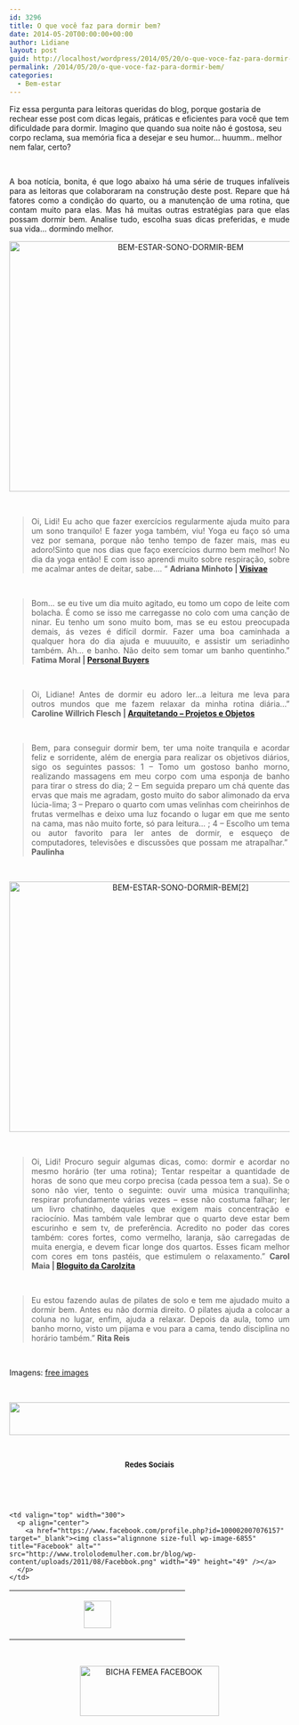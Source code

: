 ```yaml
---
id: 3296
title: O que você faz para dormir bem?
date: 2014-05-20T00:00:00+00:00
author: Lidiane
layout: post
guid: http://localhost/wordpress/2014/05/20/o-que-voce-faz-para-dormir-bem/
permalink: /2014/05/20/o-que-voce-faz-para-dormir-bem/
categories:
  - Bem-estar
---
```

Fiz essa pergunta para leitoras queridas do blog, porque gostaria de rechear esse post com dicas legais, práticas e eficientes para você que tem dificuldade para dormir. Imagino que quando sua noite não é gostosa, seu corpo reclama, sua memória fica a desejar e seu humor… huumm.. melhor nem falar, certo?

&nbsp;

<p align="justify">
  A boa notícia, bonita, é que logo abaixo há uma série de truques infalíveis para as leitoras que colaboraram na construção deste post. Repare que há fatores como a condição do quarto, ou a manutenção de uma rotina, que contam muito para elas. Mas há muitas outras estratégias para que elas possam dormir bem. Analise tudo, escolha suas dicas preferidas, e mude sua vida… dormindo melhor.
</p>

<!--more-->

<p align="center">
  <a href="http://www.trololodemulher.com.br/blog/wp-content/uploads/2014/05/BEM-ESTAR-SONO-DORMIR-BEM.jpg"><img class="alignnone size-full wp-image-10030" alt="BEM-ESTAR-SONO-DORMIR-BEM" src="http://www.trololodemulher.com.br/blog/wp-content/uploads/2014/05/BEM-ESTAR-SONO-DORMIR-BEM.jpg" width="600" height="450" /></a>
</p>

&nbsp;

> <p align="justify">
>   Oi, Lidi! Eu acho que fazer exercícios regularmente ajuda muito para um sono tranquilo! E fazer yoga também, viu! Yoga eu faço só uma vez por semana, porque não tenho tempo de fazer mais, mas eu adoro!Sinto que nos dias que faço exercícios durmo bem melhor! No dia da yoga então! E com isso aprendi muito sobre respiração, sobre me acalmar antes de deitar, sabe&#8230;. “ <strong>Adriana Minhoto | </strong><a href="http://www.visivae.com.br/" target="_blank"><strong>Visivae</strong></a>
> </p>

&nbsp;

> <p align="justify">
>   Bom&#8230; se eu tive um dia muito agitado, eu tomo um copo de leite com bolacha. É como se isso me carregasse no colo com uma canção de ninar. Eu tenho um sono muito bom, mas se eu estou preocupada demais, ás vezes é difícil dormir. Fazer uma boa caminhada a qualquer hora do dia ajuda e muuuuito, e assistir um seriadinho também. Ah&#8230; e banho. Não deito sem tomar um banho quentinho.” <strong>Fatima Moral | </strong><a href="https://www.personalbuyers.com.br/" target="_blank"><strong>Personal Buyers</strong></a>
> </p>

&nbsp;

> <p align="justify">
>   Oi, Lidiane! Antes de dormir eu adoro ler&#8230;a leitura me leva para outros mundos que me fazem relaxar da minha rotina diária&#8230;” <strong>Caroline Willrich Flesch | </strong><a href="http://arquitetando-projetoseobjetos.blogspot.com.br/" target="_blank"><strong>Arquitetando – Projetos e Objetos</strong></a>
> </p>

&nbsp;

> <p align="justify">
>   Bem, para conseguir dormir bem, ter uma noite tranquila e acordar feliz e sorridente, além de energia para realizar os objetivos diários, sigo os seguintes passos: 1 &#8211; Tomo um gostoso banho morno, realizando massagens em meu corpo com uma esponja de banho para tirar o stress do dia; 2 &#8211; Em seguida preparo um chá quente das ervas que mais me agradam, gosto muito do sabor alimonado da erva lúcia-lima; 3 &#8211; Preparo o quarto com umas velinhas com cheirinhos de frutas vermelhas e deixo uma luz focando o lugar em que me sento na cama, mas não muito forte, só para leitura… ; 4 &#8211; Escolho um tema ou autor favorito para ler antes de dormir, e esqueço de computadores, televisões e discussões que possam me atrapalhar.”  <strong>Paulinha</strong>
> </p>

&nbsp;

<p align="center">
  <a href="http://www.trololodemulher.com.br/blog/wp-content/uploads/2014/05/BEM-ESTAR-SONO-DORMIR-BEM2.jpg"><img class="alignnone size-full wp-image-10031" alt="BEM-ESTAR-SONO-DORMIR-BEM[2]" src="http://www.trololodemulher.com.br/blog/wp-content/uploads/2014/05/BEM-ESTAR-SONO-DORMIR-BEM2.jpg" width="600" height="450" /></a>
</p>

&nbsp;

> <p align="justify">
>   Oi, Lidi! Procuro seguir algumas dicas, como: dormir e acordar no mesmo horário (ter uma rotina); Tentar respeitar a quantidade de horas  de sono que meu corpo precisa (cada pessoa tem a sua). Se o sono não vier, tento o seguinte: ouvir uma música tranquilinha; respirar profundamente várias vezes &#8211; esse não costuma falhar; ler um livro chatinho, daqueles que exigem mais concentração e raciocínio. Mas também vale lembrar que o quarto deve estar bem escurinho e sem tv, de preferência. Acredito no poder das cores também: cores fortes, como vermelho, laranja, são carregadas de muita energia, e devem ficar longe dos quartos. Esses ficam melhor com cores em tons pastéis, que estimulem o relaxamento.” <strong>Carol Maia | </strong><a href="http://bloguitodacarolzita.blogspot.com.br/" target="_blank"><strong>Bloguito da Carolzita</strong></a>
> </p>

&nbsp;

> <p align="justify">
>   Eu estou fazendo aulas de pilates de solo e tem me ajudado muito a dormir bem. Antes eu não dormia direito. O pilates ajuda a colocar a coluna no lugar, enfim, ajuda a relaxar. Depois da aula, tomo um banho morno, visto um pijama e vou para a cama, tendo disciplina no horário também.” <strong>Rita Reis</strong>
> </p>

&nbsp;

Imagens: <a href="http://www.freeimages.com/" target="_blank">free images</a>

&nbsp;

<p align="center">
  <a href="http://feedburner.google.com/fb/a/mailverify?uri=blogbichafemea&loc=pt_BR" target="_blank"><img class="alignnone size-full wp-image-8451" title="Assine o Bicha Fêmea grátis!" alt="" src="http://www.trololodemulher.com.br/blog/wp-content/uploads/2012/01/rodapé.png" width="600" height="59" /></a>
</p>

&nbsp;

<p align="center">
  <strong><span style="font-size: small;">Redes Sociais</span></strong>
</p>

&nbsp;

&nbsp;

<table width="600" border="0" cellspacing="0" cellpadding="2">
  <tr>
    <td valign="top" width="300">
      <p align="center">
        <a href="https://twitter.com/#%21/bichafemea" target="_blank"><img class="alignnone size-full wp-image-6857" title="Twitter" alt="" src="http://www.trololodemulher.com.br/blog/wp-content/uploads/2011/08/Twitter.png" width="49" height="49" /></a>
      </p>
    </td>
    
    <td valign="top" width="300">
      <p align="center">
        <a href="https://www.facebook.com/profile.php?id=100002007076157" target="_blank"><img class="alignnone size-full wp-image-6855" title="Facebook" alt="" src="http://www.trololodemulher.com.br/blog/wp-content/uploads/2011/08/Facebbok.png" width="49" height="49" /></a>
      </p>
    </td>
  </tr>
</table>

&nbsp;

<p style="text-align: center;">
  <a href="https://www.facebook.com/bichafemea" target="_blank"><img class="alignnone size-full wp-image-9849" alt="BICHA FEMEA FACEBOOK" src="http://www.trololodemulher.com.br/blog/wp-content/uploads/2014/01/BICHA-FEMEA-FACEBOOK1.png" width="250" height="90" /></a>
</p>